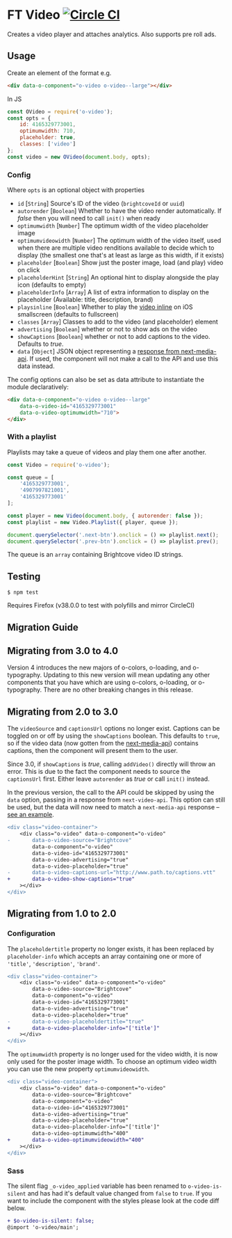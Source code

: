 # FT Video [![Circle CI](https://circleci.com/gh/Financial-Times/o-video.svg?style=svg)](https://circleci.com/gh/Financial-Times/o-video)

Creates a video player and attaches analytics. Also supports pre roll ads.

## Usage

Create an element of the format e.g.

```html
<div data-o-component="o-video o-video--large"></div>
```

In JS

```js
const OVideo = require('o-video');
const opts = {
	id: 4165329773001,
	optimumwidth: 710,
	placeholder: true,
	classes: ['video']
};
const video = new OVideo(document.body, opts);
```

### Config

Where `opts` is an optional object with properties

 * `id` [`String`] Source's ID of the video (`brightcoveId` or `uuid`)
 * `autorender` [`Boolean`] Whether to have the video render automatically. If *false* then you will need to call `init()` when ready
 * `optimumwidth` [`Number`] The optimum width of the video placeholder image
 * `optimumvideowidth` [`Number`] The optimum width of the video itself, used when there are multiple video renditions available to
 decide which to display (the smallest one that's at least as large as this width, if it exists)
 * `placeholder` [`Boolean`] Show just the poster image, load (and play) video on click
 * `placeholderHint` [`String`] An optional hint to display alongside the play icon (defaults to empty)
 * `placeholderInfo` [`Array`] A list of extra information to display on the placeholder (Available: title, description, brand)
 * `playsinline` [`Boolean`] Whether to play the [video inline](https://webkit.org/blog/6784/new-video-policies-for-ios/) on iOS smallscreen (defaults to fullscreen)
 * `classes` [`Array`] Classes to add to the video (and placeholder) element
 * `advertising` [`Boolean`] whether or not to show ads on the video
 * `showCaptions` [`Boolean`] whether or not to add captions to the video. Defaults to *true*.
 * `data` [`Object`] JSON object representing a [response from next-media-api](https://next-media-api.ft.com/v1/eebe9cb5-8d4c-3bd7-8dd9-50e869e2f526). If used, the component will not make a call to the API and use this data instead.

The config options can also be set as data attribute to instantiate the module declaratively:

```html
<div data-o-component="o-video o-video--large"
	data-o-video-id="4165329773001"
	data-o-video-optimumwidth="710">
</div>
```

### With a playlist

Playlists may take a queue of videos and play them one after another.

```js
const Video = require('o-video');

const queue = [
	'4165329773001',
	'4907997821001',
	'4165329773001'
];

const player = new Video(document.body, { autorender: false });
const playlist = new Video.Playlist({ player, queue });

document.querySelector('.next-btn').onclick = () => playlist.next();
document.querySelector('.prev-btn').onclick = () => playlist.prev();
```

The queue is an `array` containing Brightcove video ID strings.

## Testing
```
$ npm test
```
Requires Firefox (v38.0.0 to test with polyfills and mirror CircleCI)


## Migration Guide

Migrating from 3.0 to 4.0
-------------------------

Version 4 introduces the new majors of o-colors, o-loading, and o-typography. Updating to this new version will mean updating any other components that you have which are using o-colors, o-loading, or o-typography. There are no other breaking changes in this release.

Migrating from 2.0 to 3.0
-------------------------

The `videoSource` and `captionsUrl` options no longer exist. Captions can be toggled on or off by using the `showCaptions` boolean. This defaults to `true`, so if the video data (now gotten from the [next-media-api](https://github.com/Financial-Times/next-media-api)) contains captions, then the component will present them to the user.

Since 3.0, if `showCaptions` is *true*, calling `addVideo()` directly will throw an error. This is due to the fact the component needs to source the `captionsUrl` first. Either leave `autorender` as *true* or call `init()` instead.

In the previous version, the call to the API could be skipped by using the `data` option, passing in a response from `next-video-api`. This option can still be used, but the data will now need to match a `next-media-api` response – [see an example](https://next-media-api.ft.com/v1/eebe9cb5-8d4c-3bd7-8dd9-50e869e2f526).

```diff
<div class="video-container">
	<div class="o-video" data-o-component="o-video"
-		data-o-video-source="Brightcove"
		data-o-component="o-video"
		data-o-video-id="4165329773001"
		data-o-video-advertising="true"
		data-o-video-placeholder="true"
- 		data-o-video-captions-url="http://www.path.to/captions.vtt"
+ 		data-o-video-show-captions="true"
	></div>
</div>
```

Migrating from 1.0 to 2.0
-------------------------

### Configuration

The `placeholdertitle` property no longer exists, it has been replaced by `placeholder-info` which accepts an array containing one or more of `'title'`, `'description'`, `'brand'`.

```diff
<div class="video-container">
	<div class="o-video" data-o-component="o-video"
		data-o-video-source="Brightcove"
		data-o-component="o-video"
		data-o-video-id="4165329773001"
		data-o-video-advertising="true"
		data-o-video-placeholder="true"
- 		data-o-video-placeholdertitle="true"
+ 		data-o-video-placeholder-info="['title']"
	></div>
</div>
```

The `optimumwidth` property is no longer used for the video width, it is now only used for the poster image width. To choose an optimum video width you can use the new property `optimumvideowidth`.


```diff
<div class="video-container">
	<div class="o-video" data-o-component="o-video"
		data-o-video-source="Brightcove"
		data-o-component="o-video"
		data-o-video-id="4165329773001"
		data-o-video-advertising="true"
		data-o-video-placeholder="true"
		data-o-video-placeholder-info="['title']"
		data-o-video-optimumwidth="400"
+ 		data-o-video-optimumvideowidth="400"
	></div>
</div>
```

### Sass

The silent flag `_o-video_applied` variable has been renamed to `o-video-is-silent` and has had it's default value changed from `false` to `true`. If you want to include the component with the styles please look at the code diff below.

```diff
+ $o-video-is-silent: false;
@import 'o-video/main';
```
